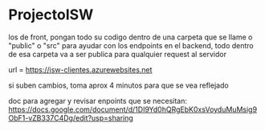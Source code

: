 # ProjectoISW
los de front, pongan todo su codigo dentro de una carpeta que se llame o "public" o "src"
para ayudar con los endpoints en el backend, todo dentro de esa carpeta va a ser publica para qualquier request al servidor

url = https://isw-clientes.azurewebsites.net

si suben cambios, toma aprox 4 minutos para que se vea reflejado

doc para agregar y revisar enpoints que se necesitan:
https://docs.google.com/document/d/1DI9Yd0hQRgEbK0xsVoyduMuMsig9ObF1-vZB337C4Dg/edit?usp=sharing